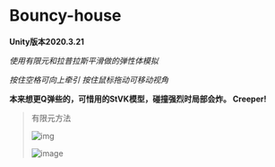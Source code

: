 # Bouncy-house

**Unity版本2020.3.21**

*使用有限元和拉普拉斯平滑做的弹性体模拟*

*按住空格可向上牵引 按住鼠标拖动可移动视角*

**本来想更Q弹些的，可惜用的StVK模型，碰撞强烈时局部会炸。 Creeper!**

> 有限元方法
>
> ![img](https://pic3.zhimg.com/80/v2-9aef331b7ab333371831b127467230ba_720w.jpg)
>
> ![image](https://github.com/1242857339/GAMES103-Simulation/Bouncy-house/blob/main/image-20221013234642012.png)